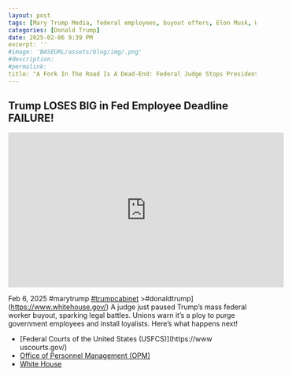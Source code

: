 ```yaml
---
layout: post
tags: [Mary Trump Media, federal employees, buyout offers, Elon Musk, White House (WH), Federal Courts of the United States (USFCS), Office of Personnel Management (OPM), politics)
categories: [Donald Trump]
date: 2025-02-06 9:39 PM
excerpt: ''
#image: 'BASEURL/assets/blog/img/.png'
#description:
#permalink:
title: "A Fork In The Road Is A Dead-End: Federal Judge Stops President Elon Musk Buyout Of Federal Employees"
---
```



## Trump LOSES BIG in Fed Employee Deadline FAILURE!

<iframe width="560" height="315" src="https://www.youtube.com/embed/oK8BPKkUGKs?si=yXvoMcbjKgoiaDax" title="YouTube video player" frameborder="0" allow="accelerometer; autoplay; clipboard-write; encrypted-media; gyroscope; picture-in-picture; web-share" referrerpolicy="strict-origin-when-cross-origin" allowfullscreen></iframe>

Feb 6, 2025  #marytrump [#trumpcabinet](https://www.whitehouse.gov/) >#donaldtrump](https://www.whitehouse.gov/)
A judge just paused Trump’s mass federal worker buyout, sparking legal battles. Unions warn it’s a ploy to purge government employees and install loyalists. Here’s what happens next!

- [Federal Courts of the United States (USFCS)](https://www uscourts.gov/)
- [Office of Personnel Management (OPM)](https://www.opm.gov/)
- [White House](https://www.whitehouse.gov/)
